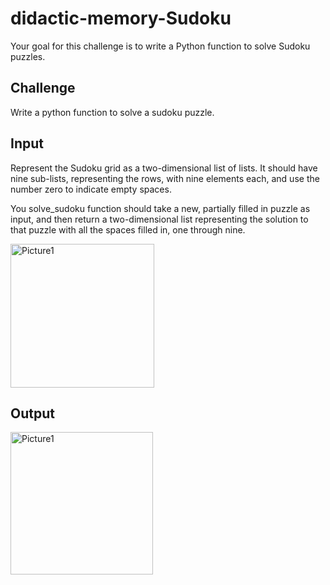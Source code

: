 # didactic-memory-Sudoku
 Your goal for this challenge is to write a Python function to solve Sudoku puzzles. 
## Challenge
Write a python function to solve a sudoku puzzle. 

## Input
Represent the Sudoku grid as a two-dimensional list of lists. 
It should have nine sub-lists, representing the rows, with nine elements each, and use the number zero to indicate empty spaces. 

You solve_sudoku function should take a new, partially filled in puzzle as input, and then return a two-dimensional list representing the solution to that puzzle with all the spaces filled in, one through nine. 

<img width="230" alt="Picture1" src="https://user-images.githubusercontent.com/91548582/138146480-38fc5a64-70af-4a92-8ba0-8d87ee098baf.png">

## Output 


<img width="228" alt="Picture1" src="https://user-images.githubusercontent.com/91548582/138146630-d1bb5570-2862-4a0b-8002-733699262485.png">
